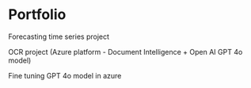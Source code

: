 # Portfolio

Forecasting time series project 

OCR project (Azure platform - Document Intelligence + Open AI GPT 4o model) 

Fine tuning GPT 4o model in azure 
